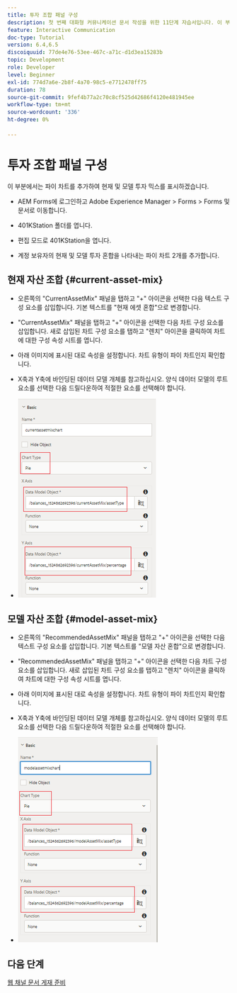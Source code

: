 ```yaml
---
title: 투자 조합 패널 구성
description: 첫 번째 대화형 커뮤니케이션 문서 작성을 위한 11단계 자습서입니다. 이 부분에서는 원형 차트를 추가하여 현재 및 모델 투자 조합을 표시합니다.
feature: Interactive Communication
doc-type: Tutorial
version: 6.4,6.5
discoiquuid: 77de4e76-53ee-467c-a71c-d1d3ea15283b
topic: Development
role: Developer
level: Beginner
exl-id: 774d7a6e-2b8f-4a70-98c5-e7712478ff75
duration: 78
source-git-commit: 9fef4b77a2c70c8cf525d42686f4120e481945ee
workflow-type: tm+mt
source-wordcount: '336'
ht-degree: 0%

---
```


# 투자 조합 패널 구성

이 부분에서는 파이 차트를 추가하여 현재 및 모델 투자 믹스를 표시하겠습니다.

* AEM Forms에 로그인하고 Adobe Experience Manager > Forms > Forms 및 문서로 이동합니다.

* 401KStation 폴더를 엽니다.

* 편집 모드로 401KStation을 엽니다.

* 계정 보유자의 현재 및 모델 투자 혼합을 나타내는 파이 차트 2개를 추가합니다.

## 현재 자산 조합 {#current-asset-mix}

* 오른쪽의 &quot;CurrentAssetMix&quot; 패널을 탭하고 &quot;+&quot; 아이콘을 선택한 다음 텍스트 구성 요소를 삽입합니다. 기본 텍스트를 &quot;현재 에셋 혼합&quot;으로 변경합니다.

* &quot;CurrentAssetMix&quot; 패널을 탭하고 &quot;+&quot; 아이콘을 선택한 다음 차트 구성 요소를 삽입합니다. 새로 삽입된 차트 구성 요소를 탭하고 &quot;렌치&quot; 아이콘을 클릭하여 차트에 대한 구성 속성 시트를 엽니다.

* 아래 이미지에 표시된 대로 속성을 설정합니다. 차트 유형이 파이 차트인지 확인합니다.

* X축과 Y축에 바인딩된 데이터 모델 개체를 참고하십시오. 양식 데이터 모델의 루트 요소를 선택한 다음 드릴다운하여 적절한 요소를 선택해야 합니다.

* ![currentassetmix](assets/currentassetmixchart.png)

## 모델 자산 조합 {#model-asset-mix}

* 오른쪽의 &quot;RecommendedAssetMix&quot; 패널을 탭하고 &quot;+&quot; 아이콘을 선택한 다음 텍스트 구성 요소를 삽입합니다. 기본 텍스트를 &quot;모델 자산 혼합&quot;으로 변경합니다.

* &quot;RecommendedAssetMix&quot; 패널을 탭하고 &quot;+&quot; 아이콘을 선택한 다음 차트 구성 요소를 삽입합니다. 새로 삽입된 차트 구성 요소를 탭하고 &quot;렌치&quot; 아이콘을 클릭하여 차트에 대한 구성 속성 시트를 엽니다.

* 아래 이미지에 표시된 대로 속성을 설정합니다. 차트 유형이 파이 차트인지 확인합니다.

* X축과 Y축에 바인딩된 데이터 모델 개체를 참고하십시오. 양식 데이터 모델의 루트 요소를 선택한 다음 드릴다운하여 적절한 요소를 선택해야 합니다.

* ![assettype](assets/modelassettypechart.png)

## 다음 단계

[웹 채널 문서 게재 준비](./parttwelve.md)
